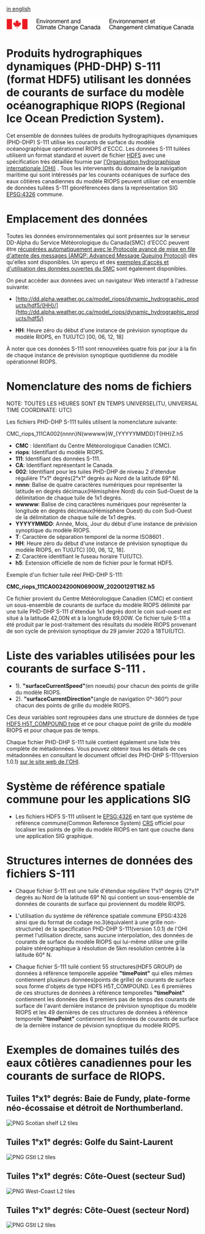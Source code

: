 [in english](readme_riops_dhpS111-datamart-alpha_en.md )

![ECCC logo](../../docs/img_eccc-logo.png)


# Produits hydrographiques dynamiques (PHD-DHP) S-111 (format HDF5) utilisant les données de courants de surface du modèle océanographique RIOPS (Regional Ice Ocean Prediction System).

Cet ensemble de données tuilées de produits hydrographiques dynamiques (PHD-DHP) S-111 utilise les courants de surface du modèle océanographique opérationnel RIOPS d'ECCC. Les données S-111 tuilées utilisent un format standard et ouvert de fichier [HDF5](ttps://www.hdfgroup.org/solutions/hdf5/) avec une spécification très détaillée fournie par [l'Organisation hydrographique internationale (OHI)](https://iho.int/fr/) . Tous les intervenants du domaine de la navigation maritime qui sont intéressés par les courants océaniques de surface des eaux côtières canadiennes du modèle RIOPS peuvent utiliser cet ensemble de données tuilées S-111 géoréférencées dans la représentation SIG [EPSG:4326](https://epsg.io/4326) commune.

# Emplacement des données

Toutes les données environnementales qui sont présentes sur le serveur DD-Alpha du Service Météorologique du Canada(SMC) d'ECCC peuvent être [récupérées automatiquement avec le Protocole avancé de mise en file d'attente des messages (AMQP: Advanced Message Queuing Protocol)](../../docs/msc-datamart/amqp_fr.md) dès qu'elles sont disponibles. Un aperçu et des [exemples d'accès et d'utilisation des données ouvertes du SMC](../../docs/usage/readme_fr.md)  sont également disponibles.

On peut accéder aux données avec un navigateur Web interactif à l'adresse suivante:

* [http://dd.alpha.weather.gc.ca/model_riops/dynamic_hydrographic_products/hdf5/{HH}/](http://dd.alpha.weather.gc.ca/model_riops/dynamic_hydrographic_products/hdf5/)

* __HH__: Heure zéro du début d'une instance de prévision synoptique du modèle RIOPS, en TU(UTC) [00, 06, 12, 18]

À noter que ces données S-111 sont renouvelées quatre fois par jour à la fin de chaque instance de prévision synoptique quotidienne du modèle opérationnel RIOPS.

# Nomenclature des noms de fichiers

NOTE: TOUTES LES HEURES SONT EN TEMPS UNIVERSEL(TU, UNIVERSAL TIME COORDINATE: UTC)

Les fichiers PHD-DHP S-111 tuilés utilsent la nomenclature suivante:

CMC_riops_111CA002{nnnn}N{wwwww}W_{YYYYYMMDD}T{HH}Z.h5

* __CMC__ : Identifiant du Centre Météorologique Canadien (CMC).
* __riops__: Identifiant du modèle RIOPS.
* __111__: Identifiant des données S-111.
* __CA__: Identifiant représentant le Canada.
* __002__: Identifiant pour les tuiles PHD-DHP de niveau 2 d'étendue régulière 1°x1° degrés(2°x1° degrés au Nord de la latitude 69° N).
* __nnnn__: Balise de quatre caractères numériques pour représenter la latitude en degrés décimaux(Hémisphère Nord) du coin Sud-Ouest de la délimitation de chaque tuile de 1x1 degrés.
* __wwwww__: Balise de cinq caractères numériques pour représenter la longitude en degrés décimaux(Hémisphère Ouest) du coin Sud-Ouest de la délimitation de chaque tuile de 1x1 degrés.
* __YYYYYMMDD__: Année, Mois, Jour du début d'une instance de prévision synoptique du modèle RIOPS.
* __T__: Caractère de séparation temporel de la norme ISO8601 .
* __HH__: Heure zéro du début d'une instance de prévision synoptique du modèle RIOPS, en TU(UTC) [00, 06, 12, 18].
* __Z__: Caractère identifiant le fuseau horaire TU(UTC).
* __h5__: Extension officielle de nom de fichier pour le format HDF5.

Exemple d'un fichier tuile réel PHD-DHP S-111:

__CMC_riops_111CA0024200N06900W_20200129T18Z.h5__

Ce fichier provient du Centre Météorologique Canadien (CMC) et contient un sous-ensemble de courants de surface du modèle RIOPS délimité par une tuile PHD-DHP S-111 d'étendue 1x1 degrés dont le coin sud-ouest est situé à la latitude 42,00N  et à la longitude 69,00W. Ce fichier tuilé S-111 a été produit par le post-traitement des résultats du modèle RIOPS provenant de son cycle de prévision synoptique du 29 janvier 2020 à 18TU(UTC).

# Liste des variables utilisées pour les courants de surface S-111 .

* 1). __"surfaceCurrentSpeed"__(en noeuds) pour chacun des points de grille du modèle RIOPS.
* 2). __"surfaceCurrentDirection"__(angle de navigation 0°-360°) pour chacun des points de grille du modèle RIOPS.

Ces deux variables sont regroupées dans une structure de données de type [HDF5 H5T_COMPOUND type](https://bitbucket.hdfgroup.org/pages/HDFFV/hdf5doc/master/browse/html/cpplus_RM/class_h5_1_1_comp_type.html) et ce pour chaque point de grille du modèle RIOPS et pour chaque pas de temps.

Chaque fichier PHD-DHP S-111 tuilé contient également une liste très complète de métadonnées. Vous pouvez obtenir tous les détails de ces métadonnées en consultant le document offciel des PHD-DHP S-111(version 1.0.1) [sur le site web de l'OHI](http://registry.iho.int/beta/productspec/view.do?idx=168&product_ID=S-111&statusS=5&domainS=ALL&category=product_ID&searchValue=).

# Système de référence spatiale commune pour les applications SIG

* Les fichiers HDF5 S-111 utilisent le [EPSG:4326](https://epsg.io/4326) en tant que système de référence commune(Common Reference System) [CRS](https://docs.qgis.org/2.8/en/docs/gentle_gis_introduction/coordinate_reference_systems.html) officiel pour localiser les points de grille du modèle RIOPS en tant que couche dans une application SIG graphique.

# Structures internes de données des fichiers S-111

* Chaque fichier S-111 est une tuile d'étendue régulière 1°x1° degrés (2°x1° degrés au Nord de la latitude 69° N) qui contient un sous-ensemble de données de courants de surface qui proviennent du modèle RIOPS.
 
* L'utilisation du système de référence spatiale commune EPSG:4326 ainsi que du format de codage no.3(équivalent à une grille non-structurée) de la specification PHD-DHP S-111(version 1.0.1) de l'OHI permet l'utilisation directe, sans aucune interpolation, des données de courants de surface du modèle RIOPS qui lui-même utilise une grille polaire stéréographique à résolution de 5km resolution centrée à la latitude 60° N.

* Chaque fichier S-111 tuilé contient 55 structures(HDF5 GROUP) de données à référence temporelle appelée __"timePoint"__ qui elles mêmes contiennent plusieurs données(points de grille) de courants de surface sous forme d'objets de type HDF5 H5T_COMPOUND. Les 6 premières de ces structures de données à référence temporelles __"timePoint"__ contiennent les données des 6 premiers pas de temps des courants de surface de l'avant dernière instance de prévision synoptique du modèle RIOPS et les 49 dernières de ces structures de données à référence temporelle __"timePoint"__ contiennent les données de courants de surface de la dernière instance de pévision synoptique du modèle RIOPS.

# Exemples de domaines tuilés des eaux côtières canadiennes pour les courants de surface de RIOPS.
 
## Tuiles 1°x1° degrés: Baie de Fundy, plate-forme néo-écossaise et détroit de Northumberland.

![PNG Scotian shelf L2 tiles](https://collaboration.cmc.ec.gc.ca/cmc/cmos/public_doc/msc-data/nwp_riops/dynamic_hydrographic_products/ScotianShelfL2_tiles.png)

## Tuiles 1°x1° degrés: Golfe du Saint-Laurent

![PNG GStl L2 tiles](https://collaboration.cmc.ec.gc.ca/cmc/cmos/public_doc/msc-data/nwp_riops/dynamic_hydrographic_products/GSTLL2Tiles.png)

## Tuiles 1°x1° degrés: Côte-Ouest (secteur Sud)

![PNG West-Coast L2 tiles](https://collaboration.cmc.ec.gc.ca/cmc/cmos/public_doc/msc-data/nwp_riops/dynamic_hydrographic_products/WCoastL2Tiles.png)

## Tuiles 1°x1° degrés: Côte-Ouest (secteur Nord)

![PNG GStl L2 tiles](https://collaboration.cmc.ec.gc.ca/cmc/cmos/public_doc/msc-data/nwp_riops/dynamic_hydrographic_products/WCoastNL2Tiles.png)



